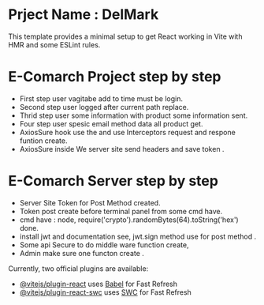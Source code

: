 # Prject Name : DelMark

This template provides a minimal setup to get React working in Vite with HMR and some ESLint rules.

# E-Comarch Project step by step

- First step user vagitabe add to time must be login.
- Second step user logged after current path replace.
- Thrid step user some information with product some information sent.
- Four step user spesic email method data all product get.
- AxiosSure hook use the and use Interceptors request and respone funtion create.
- AxiosSure inside We server site send headers and save token .

# E-Comarch Server step by step

- Server Site Token for Post Method created.
- Token post create before terminal panel from some cmd have.
- cmd have : node, require('crypto').randomBytes(64).toString('hex') done.
- install jwt and documentation see, jwt.sign method use for post method .
- Some api Secure to do middle ware function create,
- Admin make sure one functon create .

Currently, two official plugins are available:

- [@vitejs/plugin-react](https://github.com/vitejs/vite-plugin-react/blob/main/packages/plugin-react/README.md) uses [Babel](https://babeljs.io/) for Fast Refresh
- [@vitejs/plugin-react-swc](https://github.com/vitejs/vite-plugin-react-swc) uses [SWC](https://swc.rs/) for Fast Refresh
